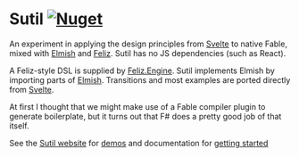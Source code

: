 # Sutil [![Nuget](https://img.shields.io/nuget/v/Sutil.svg?maxAge=0&colorB=brightgreen)](https://www.nuget.org/packages/Sutil)

An experiment in applying the design principles from [Svelte](https://svelte.dev/) to native Fable, mixed with [Elmish](https://github.com/elmish/elmish) and [Feliz](https://github.com/Zaid-Ajaj/Feliz). Sutil has no JS dependencies (such as React).

A Feliz-style DSL is supplied by [Feliz.Engine](https://github.com/alfonsogarciacaro/Feliz.Engine).
Sutil implements Elmish by importing parts of [Elmish](https://github.com/elmish/elmish).
Transitions and most examples are ported directly from [Svelte](https://svelte.dev/).

At first I thought that we might make use of a Fable compiler plugin to generate boilerplate, but it turns out that F# does a pretty good job of that itself.

See the [Sutil website](https://davedawkins.github.io/Sutil/) for [demos](https://davedawkins.github.io/Sutil/#examples-animation) and documentation for [getting started](https://davedawkins.github.io/Sutil/#documentation-installation)

